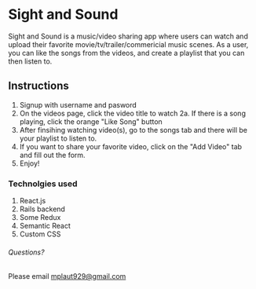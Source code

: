 # Sight and Sound

Sight and Sound is a music/video sharing app where users can watch and upload their favorite movie/tv/trailer/commericial music scenes.
As a user, you can like the songs from the videos, and create a playlist that you can then listen to.  

## Instructions

1. Signup with username and pasword
2. On the videos page, click the video title to watch
  2a.  If there is a song playing, click the orange "Like Song" button
3. After finsihing watching video(s), go to the songs tab and there will be your playlist to listen to.
4. If you want to share your favorite video, click on the "Add Video" tab and fill out the form.
5. Enjoy!

### Technolgies used
1. React.js
2. Rails backend
3. Some Redux
4. Semantic React
5. Custom CSS


###### Questions?
Please email mplaut929@gmail.com

